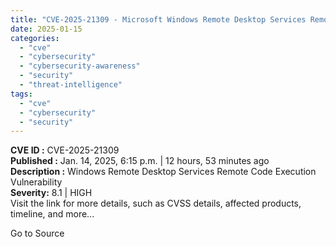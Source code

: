 ```yaml
---
title: "CVE-2025-21309 - Microsoft Windows Remote Desktop Services Remote Code Execution"
date: 2025-01-15
categories: 
  - "cve"
  - "cybersecurity"
  - "cybersecurity-awareness"
  - "security"
  - "threat-intelligence"
tags: 
  - "cve"
  - "cybersecurity"
  - "security"
---
```


**CVE ID :** CVE-2025-21309  
**Published :** Jan. 14, 2025, 6:15 p.m. | 12 hours, 53 minutes ago  
**Description :** Windows Remote Desktop Services Remote Code Execution Vulnerability  
**Severity:** 8.1 | HIGH  
Visit the link for more details, such as CVSS details, affected products, timeline, and more...

Go to Source
